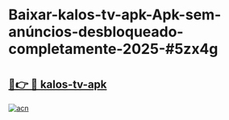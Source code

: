 # Baixar-kalos-tv-apk-Apk-sem-anúncios-desbloqueado-completamente-2025-#5zx4g

# <h2><a href="https://ainizakaria.my?title=kalos-tv-apk&ref=24M">🔗👉 🔴 kalos-tv-apk</a></h2>

[![acn](https://github.com/user-attachments/assets/0f9c940e-d8b0-45ae-aac7-cd30a18b3e1c)](https://ainizakaria.my?title=kalos-tv-apk&ref=24M)

